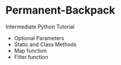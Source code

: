 # Permanent-Backpack
Intermediate Python Tutorial

- Optional Parameters
- Static and Class Methods
- Map function
- Filter function